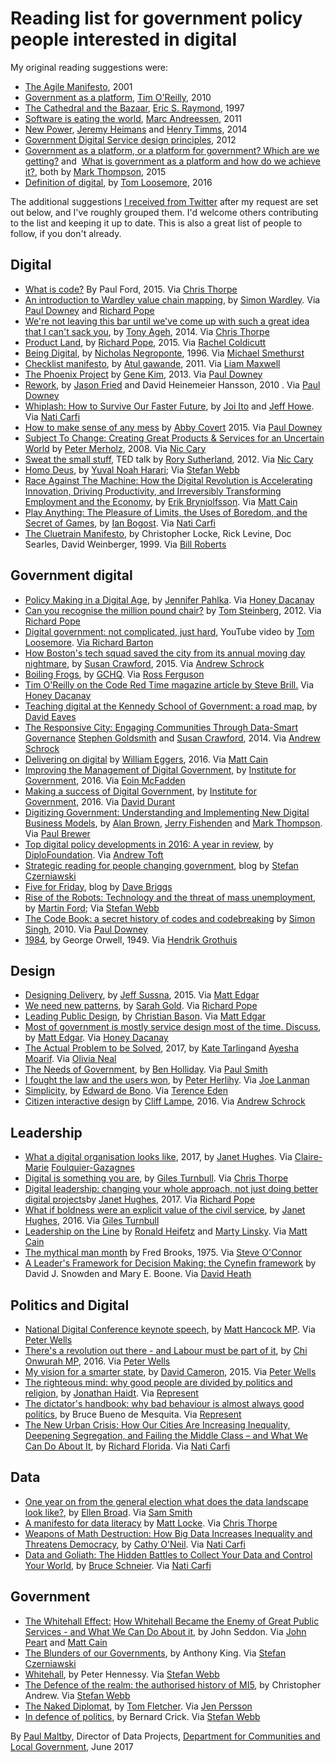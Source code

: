 # Reading list for government policy people interested in digital

My original reading suggestions were:
* [The Agile Manifesto](https://www.agilealliance.org/agile101/the-agile-manifesto/), 2001
* [Government as a platform](http://chimera.labs.oreilly.com/books/1234000000774/ch02.html), [Tim O'Reilly](https://twitter.com/timoreilly), 2010
* [The Cathedral and the Bazaar](https://en.wikipedia.org/wiki/The_Cathedral_and_the_Bazaar), [Eric S. Raymond](https://twitter.com/esrtweet), 1997
* [Software is eating the world](https://vincentkeunen.files.wordpress.com/2011/12/marc-andreessen-on-why-software-is-eating-the-world.pdf), [Marc Andreessen](https://twitter.com/pmarca), 2011
* [New Power](https://hbr.org/2014/12/understanding-new-power), [Jeremy Heimans](https://twitter.com/jeremyheimans) and [Henry Timms](https://twitter.com/henrytimms), 2014
* [Government Digital Service design principles](https://www.gov.uk/design-principles), 2012
* [Government as a platform, or a platform for government? Which are we getting?](http://www.computerweekly.com/opinion/Government-as-a-platform-or-a-platform-for-government-Which-are-we-getting) and  [What is government as a platform and how do we achieve it?](http://www.computerweekly.com/opinion/What-is-government-as-a-platform-and-how-do-we-achieve-it), both by [Mark Thompson](https://twitter.com/markthompson1), 2015
* [Definition of digital](https://twitter.com/tomskitomski/status/729974444794494976), by [Tom Loosemore](https://twitter.com/tomskitomski), 2016

The additional suggestions [I received from Twitter](https://twitter.com/maltbyps/status/877228688009551873) after my request are set out below, and I've roughly grouped them. I'd welcome others contributing to the list and keeping it up to date. This is also a great list of people to follow, if you don't already.

## Digital

* [What is code?](https://www.bloomberg.com/graphics/2015-paul-ford-what-is-code/) By Paul Ford, 2015. Via [Chris Thorpe](https://twitter.com/jaggeree)
* [An introduction to Wardley value chain mapping](http://blog.gardeviance.org/2015/02/an-introduction-to-wardley-value-chain.html?m%3D1), by [Simon Wardley](https://twitter.com/swardley). Via [Paul Downey](https://twitter.com/psd) and [Richard Pope](https://twitter.com/richardjpope)
* [We're not leaving this bar until we've come up with such a great idea that I can't sack you](https://storythings.com/we-re-not-leaving-this-bar-until-we-ve-come-up-with-such-a-great-idea-that-i-can-t-sack-you-b12ddfd53fa8), by [Tony Ageh](https://twitter.com/TonyAgeh), 2014. Via [Chris Thorpe](https://twitter.com/jaggeree) 
* [Product Land](http://blog.memespring.co.uk/2015/09/14/product-land-part-3/), by [Richard Pope](https://twitter.com/richardjpope), 2015. Via [Rachel Coldicutt](https://twitter.com/rachelcoldicutt)
* [Being Digital](https://www.amazon.co.uk/d/Books/Being-Digital-Nicholas-Negroponte/0340649305), by [Nicholas Negroponte](https://twitter.com/nnegroponte), 1996. Via [Michael Smethurst](http://@fantasticlife) 
* [Checklist manifesto](https://www.amazon.com/Checklist-Manifesto-How-Things-Right/dp/0312430000/ref=as_li_ss_tl?_encoding=UTF8&qid=&sr=&linkCode=sl1&tag=learisgrow-20&linkId=cb0b12fe0a511c4b0ecea8d0482e2049), by [Atul gawande](https://twitter.com/Atul_Gawande), 2011. Via [Liam Maxwell](https://twitter.com/liammax)
* [The Phoenix Project](https://www.amazon.co.uk/Phoenix-Project-DevOps-Helping-Business-ebook/dp/B00AZRBLHO) by [Gene Kim](https://twitter.com/RealGeneKim), 2013. Via [Paul Downey](https://twitter.com/psd)
* [Rework](https://37signals.com/rework), by [Jason Fried](https://twitter.com/jasonfried) and David Heinemeier Hansson, 2010 . Via [Paul Downey](https://twitter.com/psd)
* [Whiplash: How to Survive Our Faster Future](https://www.amazon.com/Whiplash-How-Survive-Faster-Future/dp/1455544590), by [Joi Ito](https://twitter.com/joi) and [Jeff Howe](https://twitter.com/crowdsourcing). Via [Nati Carfi](https://twitter.com/naticarfi)
* [How to make sense of any mess](http://www.howtomakesenseofanymess.com/) by [Abby Covert](https://twitter.com/Abby_the_IA) 2015. Via [Paul Downey](https://twitter.com/psd)
* [Subject To Change: Creating Great Products & Services for an Uncertain World](https://www.amazon.co.uk/dp/B0026OR3MQ/ref%3Ddp-kindle-redirect?_encoding%3DUTF8%26btkr%3D1) by [Peter Merholz](https://twitter.com/peterme), 2008. Via [Nic Cary](https://twitter.com/geektwogeek)
* [Sweat the small stuff,](https://www.ted.com/talks/rory_sutherland_sweat_the_small_stuff) TED talk by [Rory Sutherland](https://twitter.com/rorysutherland), 2012. Via [Nic Cary](https://twitter.com/geektwogeek)
* [Homo Deus](https://www.amazon.co.uk/dp/B019CGXTP0/ref%3Ddp-kindle-redirect?_encoding%3DUTF8%26btkr%3D1), by [Yuval Noah Harari](https://twitter.com/harari_yuval); Via [Stefan Webb](https://twitter.com/Stef_W)
* [Race Against The Machine: How the Digital Revolution is Accelerating Innovation, Driving Productivity, and Irreversibly Transforming Employment and the Economy](https://www.amazon.co.uk/Race-Against-Machine-Accelerating-Productivity-ebook/dp/B005WTR4ZI), by [Erik Brynjolfsson](https://twitter.com/erikbryn). Via [Matt Cain](https://twitter.com/mcaino)
* [Play Anything: The Pleasure of Limits, the Uses of Boredom, and the Secret of Games](https://www.amazon.com/Play-Anything-Pleasure-Limits-Boredom/dp/0465051723), by [Ian Bogost](https://twitter.com/ibogost). Via [Nati Carfi](https://twitter.com/naticarfi)
* [The Cluetrain Manifesto](http://www.cluetrain.com/), by Christopher Locke, Rick Levine, Doc Searles, David Weinberger, 1999. Via [Bill Roberts](https://twitter.com/billroberts)

## Government digital

* [Policy Making in a Digital Age](https://medium.com/code-for-america/beyond-tech-policymaking-in-a-digital-age-2776b9a17b69), by [Jennifer Pahlka](https://twitter.com/pahlkadot). Via [Honey Dacanay](https://twitter.com/honeygolightly)
* [Can you recognise the million pound chair?](https://www.mysociety.org/2012/06/19/can-you-recognize-the-million-pound-chair/) by [Tom Steinberg](https://twitter.com/steiny), 2012. Via [Richard Pope](https://twitter.com/richardjpope)
* [Digital government: not complicated, just hard](https://www.youtube.com/watch?v=YTJTiVL2oQ8), YouTube video by [Tom Loosemore](https://twitter.com/tomskitomski). [Via Richard Barton](https://twitter.com/CIOPortfolio)
* [How Boston's tech squad saved the city from its annual moving day nightmare](https://www.wired.com/2015/12/how-bostons-tech-squad-saved-the-city-from-its-annual-moving-day-nightmare/), by [Susan Crawford](https://twitter.com/scrawford), 2015. Via [Andrew Schrock](https://twitter.com/aschrock)
* [Boiling Frogs](https://github.com/gchq/BoilingFrogs), by [GCHQ](https://twitter.com/GCHQ). Via [Ross Ferguson](https://twitter.com/rossferg)
* [Tim O'Reilly on the Code Red Time magazine article by Steve Brill.](https://www.linkedin.com/pulse/20140325160616-16553--they-have-no-use-for-someone-who-looks-and-dresses-like-me) Via [Honey Dacanay](https://twitter.com/honeygolightly)
* [Teaching digital at the Kennedy School of Government: a road map](https://medium.com/digitalhks/teaching-digital-at-the-kennedy-school-of-government-a-road-map-5ef3e847c8a8), by [David Eaves](https://twitter.com/daeaves)
* [The Responsive City: Engaging Communities Through Data-Smart Governance](http://eu.wiley.com/WileyCDA/WileyTitle/productCd-1118910907.html) [Stephen Goldsmith](https://twitter.com/GoldsmithOnGov) and [Susan Crawford](https://twitter.com/scrawford), 2014. Via [Andrew Schrock](https://twitter.com/aschrock)
* [Delivering on digital](http://www.deliveringondigital.com/) by [William Eggers](https://twitter.com/wdeggers), 2016. Via [Matt Cain](https://twitter.com/mcaino)
* [Improving the Management of Digital Government,](https://www.instituteforgovernment.org.uk/publications/improving-management-digital-government) by [Institute for Government](https://twitter.com/instituteforgov), 2016. Via [Eoin McFadden](https://twitter.com/EoinMcFadden)
* [Making a success of Digital Government](https://www.instituteforgovernment.org.uk/publications/making-success-digital-government), by [Institute for Government,](https://twitter.com/instituteforgov) 2016. Via [David Durant](https://twitter.com/cholten99)
* [Digitizing Government: Understanding and Implementing New Digital Business Models](https://www.amazon.co.uk/d/Books/Digitizing-Government-Understanding-Implementing-Business/1137443626), by [Alan Brown](https://twitter.com/alanwbrown), [Jerry Fishenden](https://twitter.com/ntouk) and [Mark Thompson](https://twitter.com/markthompson1). Via [Paul Brewer](https://twitter.com/pdbrewer)
* [Top digital policy developments in 2016: A year in review](https://www.diplomacy.edu/blog/report-top-digital-policy-developments-2016-year-review), by [DiploFoundation](https://twitter.com/DiplomacyEdu). Via [Andrew Toft](https://twitter.com/iamtoft)
* [Strategic reading for people changing government](http://strategicreading.uk/), blog by [Stefan Czerniawski](https://twitter.com/pubstrat)
* [Five for Friday](https://da.vebrig.gs/category/links/), blog by [Dave Briggs](https://twitter.com/davebriggs)
* [Rise of the Robots: Technology and the threat of mass unemployment](https://www.amazon.co.uk/dp/B01DRYIS4K/ref%3Ddp-kindle-redirect?_encoding%3DUTF8%26btkr%3D1), by [Martin Ford](https://twitter.com/MFordFuture); Via [Stefan Webb](https://twitter.com/Stef_W)
* [The Code Book: a secret history of codes and codebreaking](https://www.amazon.co.uk/dp/B003VWDOK2/ref%3Ddp-kindle-redirect?_encoding%3DUTF8%26btkr%3D1) by [Simon Singh](https://twitter.com/SLSingh), 2010. Via [Paul Downey](https://twitter.com/psd)
* [1984](https://ebooks.adelaide.edu.au/o/orwell/george/o79n/), by George Orwell, 1949. Via [Hendrik Grothuis](https://twitter.com/HendrikG)

## Design

* [Designing Delivery](https://www.amazon.co.uk/Designing-Delivery-Rethinking-Digital-Service/dp/1491949880), by [Jeff Sussna](https://twitter.com/jeffsussna), 2015. Via [Matt Edgar](https://twitter.com/mattedgar)
* [We need new patterns](https://projectsbyif.com/ideas/we-need-new-patterns), by [Sarah Gold](https://twitter.com/sarahtgold). Via [Richard Pope](https://twitter.com/richardjpope)
* [Leading Public Design](https://policypress.co.uk/leading-public-design), by [Christian Bason](https://twitter.com/christianbason). Via [Matt Edgar](https://twitter.com/mattedgar)
* [Most of government is mostly service design most of the time. Discuss](https://blog.mattedgar.com/2015/05/12/most-of-government-is-mostly-service-design-most-of-the-time-discuss/), by [Matt Edgar](https://twitter.com/mattedgar). Via [Honey Dacanay](https://twitter.com/honeygolightly)
* [The Actual Problem to be Solved](https://docs.google.com/presentation/d/1fclyNbuiK7EicRkmcF7fO4PCQdQ8PKwFiWYnFtqOwTY/edit#slide=id.g1b2b1df49e_0_493), 2017, by [Kate Tarling](https://twitter.com/kateldn)and [Ayesha Moarif](https://twitter.com/ayeshamoarif). Via [Olivia Neal](https://twitter.com/LivNeal)
* [The Needs of Government](http://www.hollidazed.co.uk/2017/03/10/the-needs-of-government/), by [Ben Holliday](https://twitter.com/BenHolliday). Via [Paul Smith](https://twitter.com/paulmsmith)
* [I fought the law and the users won](https://gds.blog.gov.uk/2014/06/20/i-fought-the-law-and-the-users-won-delivering-online-voter-registration/), by [Peter Herlihy](https://gds.blog.gov.uk/author/peter-herlihy/). Via [Joe Lanman](https://twitter.com/joelanman)
* [Simplicity,](https://www.amazon.co.uk/Simplicity-Edward-Bono/dp/0241257484) by [Edward de Bono](https://twitter.com/Edward_deBono). Via [Terence Eden](https://twitter.com/edent)
* [Citizen interactive design](https://www.dropbox.com/s/j3harzawy6o2ic0/Cliff%2520Lampe%2520-%2520Citizen%2520Interaction%2520Design-%2520Teaching%2520HCI%2520Through%2520Service%2520%25282016%2529.pdf?dl%3D0) by [Cliff Lampe](https://twitter.com/clifflampe), 2016. Via [Andrew Schrock](https://twitter.com/aschrock)

## Leadership

* [What a digital organisation looks like](https://medium.com/doteveryone/what-a-digital-organisation-looks-like-82426a210ab8), 2017, by [Janet Hughes](https://twitter.com/JanetHughes). Via [Claire-Marie](https://twitter.com/_cmfg) [Foulquier-Gazagnes](https://twitter.com/_cmfg)
* [Digital is something you are](https://gilest.org/digital-is-something-you-are.html), by [Giles Turnbull](https://twitter.com/gilest). Via [Chris Thorpe](https://twitter.com/jaggeree)
* [Digital leadership: changing your whole approach, not just doing better digital projects](https://doteveryone.org.uk/blog/2017/02/being-an-effective-leader-in-a-digital-age-is-abou/%23sthash.dQA3ytCY.dpuf)by [Janet Hughes](https://twitter.com/JanetHughes), 2017. Via [Richard Pope](https://twitter.com/richardjpope)
* [What if boldness were an explicit value of the civil service](https://medium.com/public-innovators-network/what-if-boldness-were-an-explicit-value-of-the-civil-service-3df6a3d2d008), by [Janet Hughes](https://twitter.com/JanetHughes), 2016. Via [Giles Turnbull](https://twitter.com/gilest)
* [Leadership on the Line](http://hbswk.hbs.edu/archive/2952.html) by [Ronald Heifetz](https://twitter.com/RonHeifetz) and [Marty Linsky](https://twitter.com/martylinsky). Via [Matt Cain](https://twitter.com/mcaino)
* [The mythical man month](https://en.wikipedia.org/wiki/The_Mythical_Man-Month) by Fred Brooks, 1975. Via [Steve O'Connor](https://twitter.com/OOconnors)
* [A Leader's Framework for Decision Making: the Cynefin framework](https://hbr.org/2007/11/a-leaders-framework-for-decision-making) by David J. Snowden and Mary E. Boone. Via [David Heath](https://twitter.com/dgheath21)

## Politics and Digital

* [National Digital Conference keynote speech](https://www.gov.uk/government/speeches/national-digital-conference-2015-keynote-speech), by [Matt Hancock MP](https://twitter.com/MattHancock). Via [Peter Wells](https://twitter.com/peterkwells)
* [There's a revolution out there - and Labour must be part of it](http://www.newstatesman.com/politics/staggers/2016/06/theres-revolution-out-there-and-labour-must-be-part-it), by [Chi Onwurah MP](https://twitter.com/ChiOnwurah), 2016. Via [Peter Wells](https://twitter.com/peterkwells)
* [My vision for a smarter state](https://www.gov.uk/government/speeches/prime-minister-my-vision-for-a-smarter-state), by [David Cameron](https://twitter.com/David_Cameron), 2015. Via [Peter Wells](https://twitter.com/peterkwells)
* [The righteous mind: why good people are divided by politics and religion](https://www.amazon.co.uk/dp/B0076O2VMI/ref%3Ddp-kindle-redirect?_encoding%3DUTF8%26btkr%3D1), by [Jonathan Haidt](https://twitter.com/JonHaidt). Via [Represent](https://twitter.com/RepresentLive)
* [The dictator's handbook: why bad behaviour is almost always good politics](https://www.amazon.co.uk/dp/B06XBY3XJV/ref%3Ddp-kindle-redirect?_encoding%3DUTF8%26btkr%3D1), by Bruce Bueno de Mesquita. Via [Represent](https://twitter.com/RepresentLive)
* [The New Urban Crisis: How Our Cities Are Increasing Inequality, Deepening Segregation, and Failing the Middle Class – and What We Can Do About It](https://www.amazon.com/New-Urban-Crisis-Segregation-Class/dp/0465079741/ref%3Dsr_1_1?ie%3DUTF8%26qid%3D1494855529%26sr%3D8-1%26keywords%3DThe%2BNew%2BUrban%2BCrisis%253A%2BHow%2BOur%2BCities%2BAre%2BIncreasing%2BInequality%252C%2BDeepening%2BSegregation%252C%2Band%2BFailing%2Bthe%2BMiddle%2BClass--and%2BWhat%2BWe%2BCan%2BDo%2BAbout%2BIt), by [Richard Florida](https://twitter.com/Richard_Florida). Via [Nati Carfi](https://twitter.com/naticarfi)

## Data

* [One year on from the general election what does the data landscape look like?](https://theodi.org/news/one-year-on-general-election-uk-data-landscape), by [Ellen Broad](https://twitter.com/ellenbroad). Via [Sam Smith](https://twitter.com/smithsam)
* [A manifesto for data literacy](https://test.org.uk/2007/05/04/a-manifesto-for-data-literacy/) by [Matt Locke](https://twitter.com/matlock). Via [Chris Thorpe](https://twitter.com/jaggeree)
* [Weapons of Math Destruction: How Big Data Increases Inequality and Threatens Democracy](http://www.amazon.com/Weapons-Math-Destruction-Increases-Inequality/dp/0553418815/ref%3Das_li_bk_tl/?tag%3Dfastcomp08-20%26linkId%3D1b4b27aed6d9b945e3b43f2c9347a24d%26linkCode%3Dktl), by [Cathy O'Neil](https://twitter.com/mathbabedotorg). Via [Nati Carfi](https://twitter.com/naticarfi)
* [Data and Goliath: The Hidden Battles to Collect Your Data and Control Your World](https://www.amazon.com/Data-Goliath-Battles-Collect-Control/dp/039335217X), by [Bruce Schneier](https://twitter.com/schneierblog). Via [Nati Carfi](https://twitter.com/naticarfi)

## Government

* [The Whitehall Effect:](https://www.amazon.co.uk/d/cka/Whitehall-Effect-Became-Enemy-Great-Public-Services/1909470457) [How Whitehall Became the Enemy of Great Public Services - and What We Can Do About it](https://www.amazon.co.uk/d/cka/Whitehall-Effect-Became-Enemy-Great-Public-Services/1909470457), by John Seddon. Via [John Peart](https://twitter.com/johnpeart) and [Matt Cain](https://twitter.com/mcaino)
* [The Blunders of our Governments](https://www.amazon.co.uk/dp/B00MY8S5MQ/ref%3Ddp-kindle-redirect?_encoding%3DUTF8%26btkr%3D1), by Anthony King. Via [Stefan Czerniawski](https://twitter.com/pubstrat)
* [Whitehall](https://www.amazon.co.uk/d/Books/Whitehall-Peter-Hennessy/0712667555), by Peter Hennessy. Via [Stefan Webb](https://twitter.com/Stef_W)
* [The Defence of the realm: the authorised history of MI5](https://www.amazon.co.uk/dp/B007IO1WQC/ref%3Ddp-kindle-redirect?_encoding%3DUTF8%26btkr%3D1), by Christopher Andrew. Via [Stefan Webb](https://twitter.com/Stef_W)
* [The Naked Diplomat](https://www.amazon.co.uk/dp/B013L2LPVG/ref%3Ddp-kindle-redirect?_encoding%3DUTF8%26btkr%3D1), by [Tom Fletcher](https://twitter.com/TFletcher). Via [Jen Persson](https://twitter.com/TheABB)
* [In defence of politics](https://www.amazon.co.uk/Defence-Politics-Continuum-Impacts/dp/0826487513), by Bernard Crick. Via [Stefan Webb](https://twitter.com/Stef_W)

By [Paul Maltby,](https://twitter.com/maltbyps) Director of Data Projects, [Department for Communities and Local Government](https://twitter.com/CommunitiesUK), June 2017
